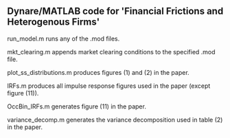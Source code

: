 ## Dynare/MATLAB code for 'Financial Frictions and Heterogenous Firms'

run_model.m runs any of the .mod files.

mkt_clearing.m appends market clearing conditions to the specified .mod file.

plot_ss_distributions.m produces figures (1) and (2) in the paper.

IRFs.m produces all impulse response figures used in the paper (except figure (11)).

OccBin_IRFs.m generates figure (11) in the paper. 

variance_decomp.m generates the variance decomposition used in table (2) in the paper.

